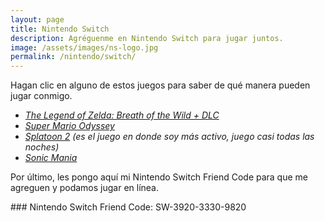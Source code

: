 ```yaml
---
layout: page
title: Nintendo Switch
description: Agréguenme en Nintendo Switch para jugar juntos.
image: /assets/images/ns-logo.jpg
permalink: /nintendo/switch/
---
```


Hagan clic en alguno de estos juegos para saber de qué manera pueden jugar conmigo.

- [*The Legend of Zelda: Breath of the Wild + DLC*][1]
- [*Super Mario Odyssey*][2]
- [*Splatoon 2*][3] *(es el juego en donde soy más activo, juego casi todas las noches)*
- [*Sonic Mania*][4]

Por último, les pongo aquí mi Nintendo Switch Friend Code para que me agreguen y podamos jugar en línea.

<div class="card text-center mb-3">
<div class="card-body">
### Nintendo Switch Friend Code: SW-3920-3330-9820
</div>
</div>

[1]: /nintendo/switch/breath-of-the-wild/
[2]: /nintendo/switch/super-mario-odyssey/
[3]: /nintendo/switch/splatoon-2/
[4]: /nintendo/switch/sonic-mania/